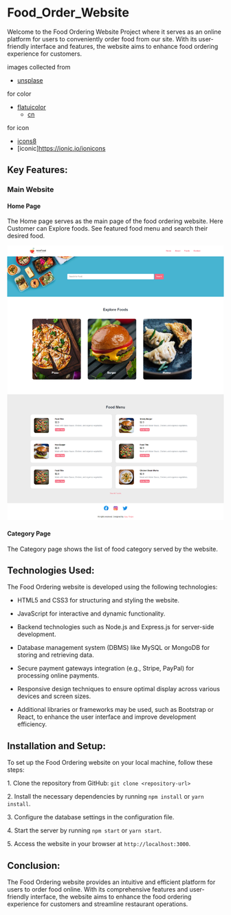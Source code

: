 # Food_Order_Website
Welcome to the Food Ordering Website Project where it serves as an online platform for users to conveniently order food from our site. With its user-friendly interface and features,  the website aims to enhance food ordering experience for customers.

images collected from 
- [unsplase](https://unsplash.com/)

for color
- [flatuicolor](https://flatuicolors.com/)
  - [cn](https://flatuicolors.com/palette/cn)

for icon
- [icons8](https://icons8.com/)
- [iconic]https://ionic.io/ionicons

## Key Features:

### Main Website

#### Home Page

The Home page serves as the main page of the food ordering website. Here Customer can Explore foods. See featured food menu and search their desired food.

![Web_Design_UI](images/Web%20Design%20UI.png)

#### Category Page

The Category page shows the list of food category served by the website.



## Technologies Used:

The Food Ordering website is developed using the following technologies:

- HTML5 and CSS3 for structuring and styling the website.

- JavaScript for interactive and dynamic functionality.

- Backend technologies such as Node.js and Express.js for server-side development.

- Database management system (DBMS) like MySQL or MongoDB for storing and retrieving data.

- Secure payment gateways integration (e.g., Stripe, PayPal) for processing online payments.

- Responsive design techniques to ensure optimal display across various devices and screen sizes.

- Additional libraries or frameworks may be used, such as Bootstrap or React, to enhance the user interface and improve development efficiency.

## Installation and Setup:

To set up the Food Ordering website on your local machine, follow these steps:

1\. Clone the repository from GitHub: `git clone <repository-url>`

2\. Install the necessary dependencies by running `npm install` or `yarn install`.

3\. Configure the database settings in the configuration file.

4\. Start the server by running `npm start` or `yarn start`.

5\. Access the website in your browser at `http://localhost:3000`.

## Conclusion:

The Food Ordering website provides an intuitive and efficient platform for users to order food online. With its comprehensive features and user-friendly interface, the website aims to enhance the food ordering experience for customers and streamline restaurant operations.